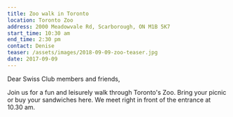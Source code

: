 ```yaml
---
title: Zoo walk in Toronto
location: Toronto Zoo
address: 2000 Meadowvale Rd, Scarborough, ON M1B 5K7
start_time: 10:30 am
end_time: 2:30 pm
contact: Denise
teaser: /assets/images/2018-09-09-zoo-teaser.jpg
date: 2017-09-09
---
```


Dear Swiss Club members and friends,

Join us for a fun and leisurely walk through Toronto's Zoo. Bring your picnic
or buy your sandwiches here. We meet right in front of the entrance at 10.30
am.


